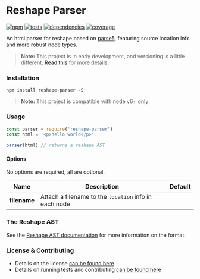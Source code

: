 # Reshape Parser

[![npm](https://img.shields.io/npm/v/reshape.svg?style=flat-square)](https://npmjs.com/package/reshape)
[![tests](https://img.shields.io/travis/reshape/parser.svg?style=flat-square)](https://travis-ci.org/reshape/parser?branch=master)
[![dependencies](https://img.shields.io/david/reshape/parser.svg?style=flat-square)](https://david-dm.org/reshape/parser)
[![coverage](https://img.shields.io/coveralls/reshape/parser.svg?style=flat-square)](https://coveralls.io/r/reshape/parser?branch=master)

An html parser for reshape based on [parse5](https://github.com/inikulin/parse5), featuring source location info and more robust node types.

> **Note:** This project is in early development, and versioning is a little different. [Read this](http://markup.im/#q4_cRZ1Q) for more details.

### Installation

`npm install reshape-parser -S`

> **Note:** This project is compatible with node v6+ only

### Usage

```js
const parser = require('reshape-parser')
const html = '<p>hello world</p>'

parser(html) // returns a reshape AST
```

#### Options

No options are required, all are optional.

| Name | Description | Default |
| ---- | ----------- | ------- |
| **filename** | Attach a filename to the `location` info in each node | |

### The Reshape AST

See the [Reshape AST documentation](https://github.com/reshape/reshape#reshape-ast) for more information on the format.

### License & Contributing

- Details on the license [can be found here](LICENSE.md)
- Details on running tests and contributing [can be found here](contributing.md)
